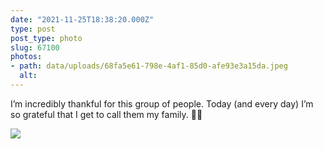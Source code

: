 ```yaml
---
date: "2021-11-25T18:38:20.000Z"
type: post 
post_type: photo
slug: 67100
photos: 
- path: data/uploads/68fa5e61-798e-4af1-85d0-afe93e3a15da.jpeg
  alt: 
---
```

I’m incredibly thankful for this group of people. Today (and every day) I’m so grateful that I get to call them my family. 🍂🍁


![](https://brandontreb.com/data/uploads/68fa5e61-798e-4af1-85d0-afe93e3a15da.jpeg)
